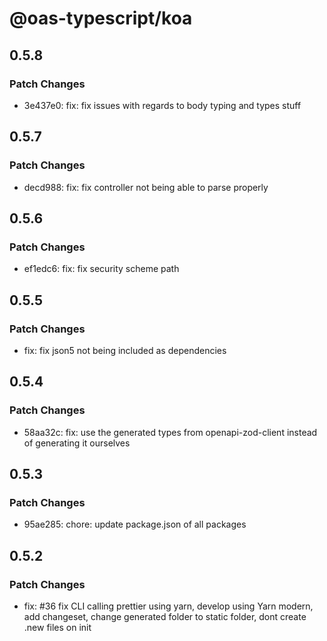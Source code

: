 # @oas-typescript/koa

## 0.5.8

### Patch Changes

- 3e437e0: fix: fix issues with regards to body typing and types stuff

## 0.5.7

### Patch Changes

- decd988: fix: fix controller not being able to parse properly

## 0.5.6

### Patch Changes

- ef1edc6: fix: fix security scheme path

## 0.5.5

### Patch Changes

- fix: fix json5 not being included as dependencies

## 0.5.4

### Patch Changes

- 58aa32c: fix: use the generated types from openapi-zod-client instead of generating it ourselves

## 0.5.3

### Patch Changes

- 95ae285: chore: update package.json of all packages

## 0.5.2

### Patch Changes

- fix: #36 fix CLI calling prettier using yarn, develop using Yarn modern, add changeset, change generated folder to static folder, dont create .new files on init

